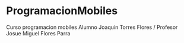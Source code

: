 # ProgramacionMobiles
Curso programacion mobiles 
Alumno Joaquin Torres Flores
/
Profesor Josue Miguel Flores Parra
